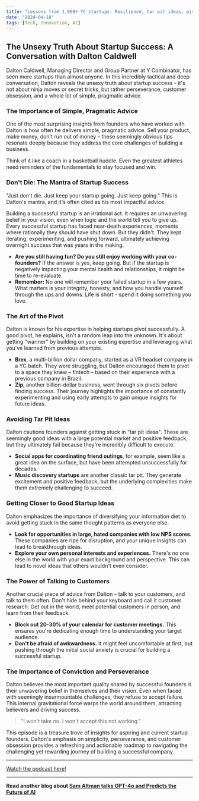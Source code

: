 ```yaml
---
title: "Lessons from 1,000+ YC startups: Resilience, tar pit ideas, pivoting, more | Dalton Caldwell (YC)"
date: "2024-04-18"
tags: [Tech, Innovation, AI]
---
```


## The Unsexy Truth About Startup Success: A Conversation with Dalton Caldwell

Dalton Caldwell, Managing Director and Group Partner at Y Combinator, has seen more startups than almost anyone. In this incredibly tactical and deep conversation, Dalton reveals the unsexy truth about startup success - it's not about ninja moves or secret tricks, but rather perseverance, customer obsession, and a whole lot of simple, pragmatic advice.

### The Importance of Simple, Pragmatic Advice

One of the most surprising insights from founders who have worked with Dalton is how often he delivers simple, pragmatic advice. Sell your product, make money, don't run out of money – these seemingly obvious tips resonate deeply because they address the core challenges of building a business.

Think of it like a coach in a basketball huddle. Even the greatest athletes need reminders of the fundamentals to stay focused and win.

### Don't Die: The Mantra of Startup Success

"Just don't die. Just keep your startup going. Just keep going." This is Dalton's mantra, and it's often cited as his most impactful advice.

Building a successful startup is an irrational act. It requires an unwavering belief in your vision, even when logic and the world tell you to give up. Every successful startup has faced near-death experiences, moments where rationally they should have shut down. But they didn't. They kept iterating, experimenting, and pushing forward, ultimately achieving overnight success that was years in the making.

- **Are you still having fun? Do you still enjoy working with your co-founders?** If the answer is yes, keep going. But if the startup is negatively impacting your mental health and relationships, it might be time to re-evaluate.
- **Remember:** No one will remember your failed startup in a few years. What matters is your integrity, honesty, and how you handle yourself through the ups and downs. Life is short - spend it doing something you love.

### The Art of the Pivot

Dalton is known for his expertise in helping startups pivot successfully. A good pivot, he explains, isn't a random leap into the unknown. It's about getting "warmer" by building on your existing expertise and leveraging what you've learned from previous attempts.

- **Brex**, a multi-billion dollar company, started as a VR headset company in a YC batch. They were struggling, but Dalton encouraged them to pivot to a space they knew – fintech – based on their experience with a previous company in Brazil.
- **Zip**, another billion-dollar business, went through six pivots before finding success. Their journey highlights the importance of constantly experimenting and using early attempts to gain unique insights for future ideas.

### Avoiding Tar Pit Ideas

Dalton cautions founders against getting stuck in "tar pit ideas". These are seemingly good ideas with a large potential market and positive feedback, but they ultimately fail because they're incredibly difficult to execute.

- **Social apps for coordinating friend outings**, for example, seem like a great idea on the surface, but have been attempted unsuccessfully for decades.
- **Music discovery startups** are another classic tar pit. They generate excitement and positive feedback, but the underlying complexities make them extremely challenging to succeed.

### Getting Closer to Good Startup Ideas

Dalton emphasizes the importance of diversifying your information diet to avoid getting stuck in the same thought patterns as everyone else.

- **Look for opportunities in large, hated companies with low NPS scores.** These companies are ripe for disruption, and your unique insights can lead to breakthrough ideas.
- **Explore your own personal interests and experiences.** There's no one else in the world with your exact background and perspective. This can lead to novel ideas that others wouldn't even consider.

### The Power of Talking to Customers

Another crucial piece of advice from Dalton – talk to your customers, and talk to them often. Don't hide behind your keyboard and call it customer research. Get out in the world, meet potential customers in person, and learn from their feedback.

- **Block out 20-30% of your calendar for customer meetings.** This ensures you're dedicating enough time to understanding your target audience.
- **Don't be afraid of awkwardness.** It might feel uncomfortable at first, but pushing through the initial social anxiety is crucial for building a successful startup.

### The Importance of Conviction and Perseverance

Dalton believes the most important quality shared by successful founders is their unwavering belief in themselves and their vision. Even when faced with seemingly insurmountable challenges, they refuse to accept failure. This internal gravitational force warps the world around them, attracting believers and driving success.

> "I won't take no. I won't accept this not working."

This episode is a treasure trove of insights for aspiring and current startup founders. Dalton's emphasis on simplicity, perseverance, and customer obsession provides a refreshing and actionable roadmap to navigating the challenging yet rewarding journey of building a successful company.

---

<a href="https://youtube.com/watch?v=m7LvNTbaqSI" target="_blank">Watch the podcast here!</a>

---

**Read another blog about [Sam Altman talks GPT-4o and Predicts the Future of AI](./20240514-samaltman-theloganbartlettshow)**
